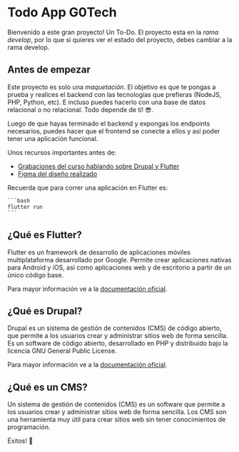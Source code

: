 # Todo App G0Tech

Bienvenido a este gran proyecto! Un To-Do.
El proyecto esta en la *rama develop*, por lo que si quieres ver el estado del proyecto, debes cambiar a la rama develop.

## Antes de empezar

Este proyecto es solo una *maquetación*. El objetivo es que te pongas a prueba y realices el backend con las tecnologías que prefieras (NodeJS, PHP, Python, etc). E incluso puedes hacerlo con una base de datos relacional o no relacional. Todo depende de ti! 😎.

Luego de que hayas terminado el backend y expongas los endpoints necesarios, puedes hacer que el frontend se conecte a ellos y así poder tener una aplicación funcional.

Unos recursos importantes antes de:

- [Grabaciones del curso hablando sobre Drupal y Flutter](https://docs.flutter.dev/get-started/codelab)
- [Figma del diseño realizado](https://docs.flutter.dev/cookbook)

Recuerda que para correr una aplicación en Flutter es:
    
    ```bash
    flutter run
    ```

## ¿Qué es Flutter?
Flutter es un framework de desarrollo de aplicaciones móviles multiplataforma desarrollado por Google. Permite crear aplicaciones nativas para Android y iOS, así como aplicaciones web y de escritorio a partir de un único código base.

Para mayor información ve a la [documentación oficial](https://flutter.dev/docs).

## ¿Qué es Drupal?
Drupal es un sistema de gestión de contenidos (CMS) de código abierto, que permite a los usuarios crear y administrar sitios web de forma sencilla. Es un software de código abierto, desarrollado en PHP y distribuido bajo la licencia GNU General Public License.

Para mayor información ve a la [documentación oficial](https://www.drupal.org/docs).

## ¿Qué es un CMS?
Un sistema de gestión de contenidos (CMS) es un software que permite a los usuarios crear y administrar sitios web de forma sencilla. Los CMS son una herramienta muy útil para crear sitios web sin tener conocimientos de programación.

Éxitos! 🚀
